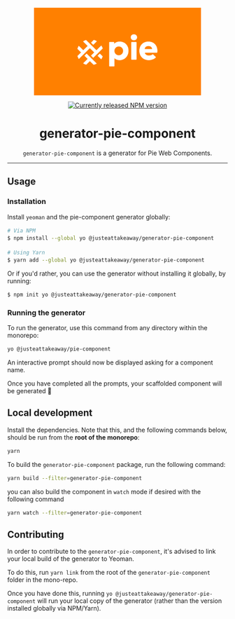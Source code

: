 <p align="center">
  <img align="center" src="../../../readme_image.png" height="200" alt="">
</p>

<p align="center">
  <a href="https://www.npmjs.com/@justeattakeaway/generator-pie-component">
    <img alt="Currently released NPM version" src="https://img.shields.io/npm/v/@justeattakeaway/generator-pie-component.svg">
  </a>
</p>

<div align="center">

  # generator-pie-component

  `generator-pie-component` is a generator for Pie Web Components.

</div>

---
## Usage

### Installation

Install `yeoman` and the pie-component generator globally:

```sh
# Via NPM
$ npm install --global yo @justeattakeaway/generator-pie-component

# Using Yarn
$ yarn add --global yo @justeattakeaway/generator-pie-component
```

Or if you'd rather, you can use the generator without installing it globally, by running:

```sh
$ npm init yo @justeattakeaway/generator-pie-component
```

### Running the generator

To run the generator, use this command from any directory within the monorepo:

```sh
yo @justeattakeaway/pie-component
```

An interactive prompt should now be displayed asking for a component name.

Once you have completed all the prompts, your scaffolded component will be generated 🎉

## Local development

Install the dependencies. Note that this, and the following commands below, should be run from the **root of the monorepo**:

```bash
yarn
```

To build the `generator-pie-component` package, run the following command:

```bash
yarn build --filter=generator-pie-component
```

you can also build the component in `watch` mode if desired with the following command


```bash
yarn watch --filter=generator-pie-component
```

## Contributing

In order to contribute to the `generator-pie-component`, it's advised to link your local build of the generator to Yeoman.

To do this, run `yarn link` from the root of the `generator-pie-component` folder in the mono-repo.

Once you have done this, running `yo @justeattakeaway/generator-pie-component` will run your local copy of the generator (rather than the version installed globally via NPM/Yarn).

